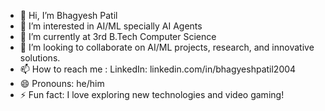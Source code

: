 - 👋 Hi, I’m Bhagyesh Patil
- 👀 I’m interested in AI/ML specially AI Agents 
- 🌱 I’m currently at 3rd B.Tech Computer Science
- 💞️ I’m looking to collaborate on AI/ML projects, research, and innovative solutions.
- 📫 How to reach me : LinkedIn:  linkedin.com/in/bhagyeshpatil2004 
- 😄 Pronouns: he/him
- ⚡ Fun fact: I love exploring new technologies and video gaming!

<!---
BhagyeshPatil2004/BhagyeshPatil2004 is a ✨ special ✨ repository because its `README.md` (this file) appears on your GitHub profile.
You can click the Preview link to take a look at your changes.
--->
